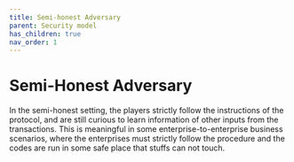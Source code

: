 ```yaml
---
title: Semi-honest Adversary
parent: Security model
has_children: true
nav_order: 1
---
```


# Semi-Honest Adversary

In the semi-honest setting, the players strictly follow the instructions of the protocol, and are still curious to learn information of other inputs from the transactions. This is meaningful in some enterprise-to-enterprise business scenarios, where the enterprises must strictly follow the procedure and the codes are run in some safe place that stuffs can not touch.
